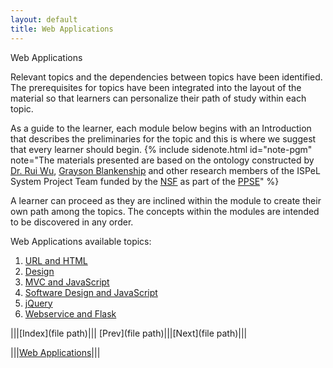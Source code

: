 ```yaml
---
layout: default
title: Web Applications
---
```

<span class="newthought">Web Applications</span>


Relevant topics and the dependencies between topics have been identified. The prerequisites for topics have been integrated into the layout of the material so that learners can personalize their path of study within each topic.  

As a guide to the learner, each module below begins with an Introduction that describes the preliminaries for the topic and this is where we suggest that every learner should begin.  {% include sidenote.html id="note-pgm" note="The materials presented are based on the ontology constructed by [Dr. Rui Wu](http://www.cs.ecu.edu/wu/),  [Grayson Blankenship]() and other research members of the ISPeL System Project Team funded by the [NSF](https://www.nsf.gov) as part of the [PPSE](https://ppse.ecu.edu/)" %}


A learner can proceed as they are inclined within the module to create their own path among the topics.   The concepts within the modules are intended to be discovered in any order.  


Web Applications available topics: 

1. [URL and HTML](URL_and_HTML/)
2. [Design](design/)
3. [MVC and JavaScript](MVC_JavaScript/)
4. [Software Design and JavaScript](software_design_and_javaScript/)
5. [jQuery](jQuery/)
6. [Webservice and Flask](web_service_and_flask)



<script src="http://d3js.org/d3.v3.min.js"></script>
<script src="script/ontology.js"></script>

<!-- <div id="ontology_div"></div> -->
<!-- <div></div> -->
<body></body>



|||[Index](file path)||| [Prev](file path)|||[Next](file path)|||

|||[Web Applications](../)|||

